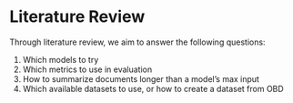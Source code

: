 # Literature Review

Through literature review, we aim to answer the following questions:

1. Which models to try
2. Which metrics to use in evaluation
3. How to summarize documents longer than a model’s max input
4. Which available datasets to use, or how to create a dataset from OBD


